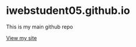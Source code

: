 # iwebstudent05.github.io
This is my main github repo

[View my site](https://iwebstudent05.github.io/)
